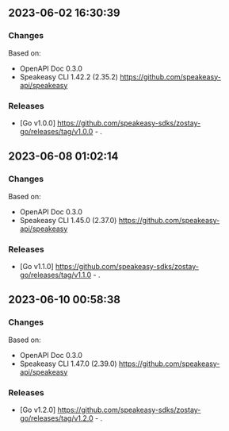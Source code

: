 

## 2023-06-02 16:30:39
### Changes
Based on:
- OpenAPI Doc 0.3.0 
- Speakeasy CLI 1.42.2 (2.35.2) https://github.com/speakeasy-api/speakeasy
### Releases
- [Go v1.0.0] https://github.com/speakeasy-sdks/zostay-go/releases/tag/v1.0.0 - .

## 2023-06-08 01:02:14
### Changes
Based on:
- OpenAPI Doc 0.3.0 
- Speakeasy CLI 1.45.0 (2.37.0) https://github.com/speakeasy-api/speakeasy
### Releases
- [Go v1.1.0] https://github.com/speakeasy-sdks/zostay-go/releases/tag/v1.1.0 - .

## 2023-06-10 00:58:38
### Changes
Based on:
- OpenAPI Doc 0.3.0 
- Speakeasy CLI 1.47.0 (2.39.0) https://github.com/speakeasy-api/speakeasy
### Releases
- [Go v1.2.0] https://github.com/speakeasy-sdks/zostay-go/releases/tag/v1.2.0 - .